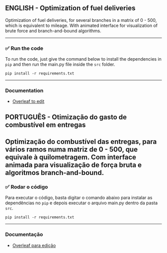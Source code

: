 ## ENGLISH - Optimization of fuel deliveries

Optimization of fuel deliveries, for several branches in a matrix of 0 - 500, which is equivalent to mileage. With animated interface for visualization of brute force and branch-and-bound algorithms.

--------------------

### ✅ Run the code

To run the code, just give the command below to install the dependencies in `pip` and then run the main.py file inside the `src` folder.

```
pip install -r requirements.txt
```

--------------------
### Documentation
- [Overleaf to edit](https://www.overleaf.com/4476556134jqrktrpymrnx)

## PORTUGUÊS - Otimização do gasto de combustível em entregas

Optimização do combustível das entregas, para vários ramos numa matriz de 0 - 500, que equivale à quilometragem. Com interface animada para visualização de força bruta e algoritmos branch-and-bound.
--------------------

### ✅ Rodar o código

Para executar o código, basta digitar o comando abaixo para instalar as dependências no `pip` e depois executar o arquivo main.py dentro da pasta `src`.

```
pip install -r requirements.txt
```

--------------------
### Documentação
- [Overleaf para edição](https://www.overleaf.com/4476556134jqrktrpymrnx)

